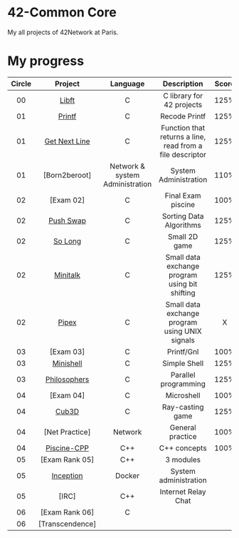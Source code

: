 # 42-Common Core
My all projects of 42Network at Paris. 

# My progress
|Circle | Project | Language | Description | Score | 
|:-----:|:-------:|:--------:|:-----------:|:-----:|
|00| [Libft](https://github.com/Athiebaut/Libft) | C | C library for 42 projects | 125% |
|01| [Printf](https://github.com/Athiebaut/Printf) | C | Recode Printf | 125% |
|01| [Get Next Line](https://github.com/Athiebaut/Get_Next_Line) | C | Function that returns a line, read from a file descriptor | 125% |
|01| [Born2beroot] | Network & system Administration | System Administration | 110% |
|02| [Exam 02] | C | Final Exam piscine | 100% |
|02| [Push Swap](https://github.com/Athiebaut/Push_swap) | C | Sorting Data Algorithms | 125% |
|02| [So Long](https://github.com/Athiebaut/So_long) | C | Small 2D game | 125% |
|02| [Minitalk](https://github.com/Athiebaut/MiniTalk) | C | Small data exchange program using bit shifting | 125% |
|02| [Pipex](https://github.com/Athiebaut/Pipex) | C | Small data exchange program using UNIX signals | X |
|03| [Exam 03] | C | Printf/Gnl | 100% |
|03| [Minishell](https://github.com/Athiebaut/Minishell) | C | Simple Shell | 125% |
|03| [Philosophers](https://github.com/Athiebaut/Philosophers) | C | Parallel programming | 125% |
|04| [Exam 04] | C | Microshell| 100% |
|04| [Cub3D](https://github.com/Athiebaut/Cub3d) | C | Ray-casting game | 125% |
|04| [Net Practice] | Network | General practice | 100% |
|04| [Piscine-CPP](https://github.com/Athiebaut/Piscine_CPP) | C++ | C++ concepts | 100% |
|05| [Exam Rank 05] | C++ | 3 modules |   |
|05| [Inception]() | Docker | System administration |  |
|05| [IRC] | C++ | Internet Relay Chat |  |
|06| [Exam Rank 06] | C | | |
|06| [Transcendence] | | | |
